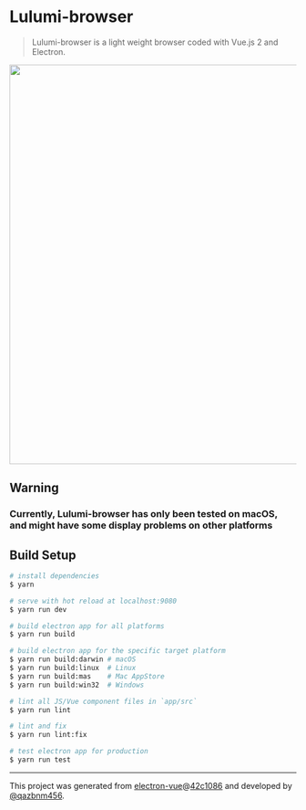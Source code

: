 # Lulumi-browser

> Lulumi-browser is a light weight browser coded with Vue.js 2 and Electron.

<p align="center">
  <a href="http://i.imgur.com/bvmh77u.png" target="_blank">
    <img src="http://i.imgur.com/bvmh77u.png" width="700px">
  </a>
</p>

## Warning

### Currently, Lulumi-browser has only been tested on macOS, and might have some display problems on other platforms

## Build Setup

``` bash
# install dependencies
$ yarn

# serve with hot reload at localhost:9080
$ yarn run dev

# build electron app for all platforms
$ yarn run build

# build electron app for the specific target platform
$ yarn run build:darwin # macOS
$ yarn run build:linux  # Linux
$ yarn run build:mas    # Mac AppStore
$ yarn run build:win32  # Windows

# lint all JS/Vue component files in `app/src`
$ yarn run lint

# lint and fix
$ yarn run lint:fix

# test electron app for production
$ yarn run test
```

---

This project was generated from [electron-vue](https://github.com/SimulatedGREG/electron-vue)@[42c1086](https://github.com/SimulatedGREG/electron-vue/commit/42c1086e61e30284913a3a2a1cc899cc5e7b5fcd) and developed by [@qazbnm456](https://github.com/qazbnm456).
